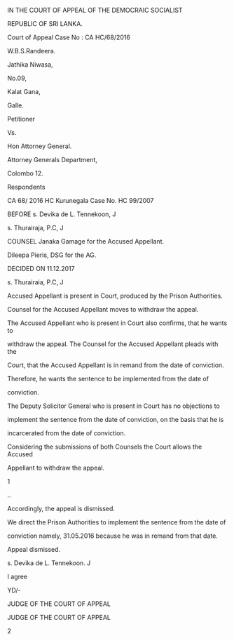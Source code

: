IN THE COURT OF APPEAL OF THE DEMOCRAIC SOCIALIST

REPUBLIC OF SRI LANKA.

Court of Appeal Case No : CA HC/68/2016

W.B.S.Randeera.

Jathika Niwasa,

No.09,

Kalat Gana,

Galle.

Petitioner

Vs.

Hon Attorney General.

Attorney Generals Department,

Colombo 12.

Respondents

CA 68/ 2016 HC Kurunegala Case No. HC 99/2007

BEFORE s. Devika de L. Tennekoon, J

s. Thurairaja, P.C, J

COUNSEL Janaka Gamage for the Accused Appellant.

Dileepa Pieris, DSG for the AG.

DECIDED ON 11.12.2017

s. Thurairaia, P.C, J

Accused Appellant is present in Court, produced by the Prison Authorities.

Counsel for the Accused Appellant moves to withdraw the appeal.

The Accused Appellant who is present in Court also confirms, that he wants to

withdraw the appeal. The Counsel for the Accused Appellant pleads with the

Court, that the Accused Appellant is in remand from the date of conviction.

Therefore, he wants the sentence to be implemented from the date of

conviction.

The Deputy Solicitor General who is present in Court has no objections to

implement the sentence from the date of conviction, on the basis that he is

incarcerated from the date of conviction.

Considering the submissions of both Counsels the Court allows the Accused

Appellant to withdraw the appeal.

1

..

Accordingly, the appeal is dismissed.

We direct the Prison Authorities to implement the sentence from the date of

conviction namely, 31.05.2016 because he was in remand from that date.

Appeal dismissed.

s. Devika de L. Tennekoon. J

I agree

YD/-

JUDGE OF THE COURT OF APPEAL

JUDGE OF THE COURT OF APPEAL

2